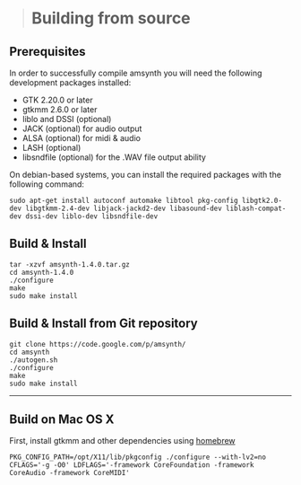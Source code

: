 > # Building from source #

## Prerequisites ##

In order to successfully compile amsynth you will need the following development packages installed:
  * GTK 2.20.0 or later
  * gtkmm 2.6.0 or later
  * liblo and DSSI (optional)
  * JACK (optional) for audio output
  * ALSA (optional) for midi & audio
  * LASH (optional)
  * libsndfile (optional) for the .WAV file output ability

On debian-based systems, you can install the required packages with the following command:
```
sudo apt-get install autoconf automake libtool pkg-config libgtk2.0-dev libgtkmm-2.4-dev libjack-jackd2-dev libasound-dev liblash-compat-dev dssi-dev liblo-dev libsndfile-dev
```

## Build & Install ##

```
tar -xzvf amsynth-1.4.0.tar.gz
cd amsynth-1.4.0
./configure
make
sudo make install
```

## Build & Install from Git repository ##

```
git clone https://code.google.com/p/amsynth/
cd amsynth
./autogen.sh
./configure
make
sudo make install
```


---


## Build on Mac OS X ##

First, install gtkmm and other dependencies using [homebrew](http://brew.sh/)

```
PKG_CONFIG_PATH=/opt/X11/lib/pkgconfig ./configure --with-lv2=no CFLAGS='-g -O0' LDFLAGS='-framework CoreFoundation -framework CoreAudio -framework CoreMIDI'
```